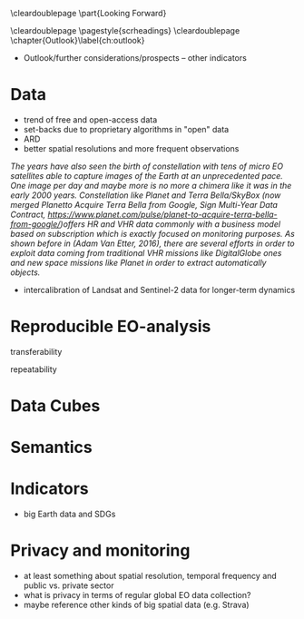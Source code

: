 \cleardoublepage
\part{Looking Forward}

\cleardoublepage
\pagestyle{scrheadings}
\cleardoublepage
\chapter{Outlook}\label{ch:outlook}

- Outlook/further considerations/prospects – other indicators

# Data

- trend of free and open-access data
- set-backs due to proprietary algorithms in "open" data
- ARD
- better spatial resolutions and more frequent observations


*The years have also seen the birth of constellation with tens of micro EO satellites able to capture images of the Earth at an unprecedented pace. One image per day and maybe more is no more a chimera like it was in the early 2000 years. Constellation like Planet and Terra Bella/SkyBox (now merged Planetto Acquire Terra Bella from Google, Sign Multi-Year Data Contract, <https://www.planet.com/pulse/planet-to-acquire-terra-bella-from-google/>)offers HR and VHR data commonly with a business model based on subscription which is exactly focused on monitoring purposes. As shown before in (Adam Van Etter, 2016), there are several efforts in order to exploit data coming from traditional VHR missions like DigitalGlobe ones and new space missions like Planet in order to extract automatically objects.*

- intercalibration of Landsat and Sentinel-2 data for longer-term dynamics

# Reproducible EO-analysis

transferability

repeatability



# Data Cubes

# Semantics

# Indicators

- big Earth data and SDGs

# Privacy and monitoring

- at least something about spatial resolution, temporal frequency and public vs. private sector
- what is privacy in terms of regular global EO data collection?
- maybe reference other kinds of big spatial data (e.g. Strava)

